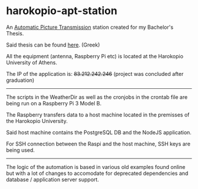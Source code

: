 # harokopio-apt-station

An [Automatic Picture Transmission](https://en.wikipedia.org/wiki/Automatic_picture_transmission) station created for my Bachelor's Thesis.

Said thesis can be found [here](http://estia.hua.gr/browse/23032). (Greek)

All the equipment (antenna, Raspberry Pi etc) is located at the Harokopio University of Athens.

The IP of the application is: ~~83.212.242.246~~ (project was concluded after graduation)

----

The scripts in the WeatherDir as well as the cronjobs in the crontab file are being run on a Raspberry Pi 3 Model B.

The Raspberry transfers data to a host machine located in the premisses of the Harokopio University.

Said host machine contains the PostgreSQL DB and the NodeJS application.

For SSH connection between the Raspi and the host machine, SSH keys are being used.

----
The logic of the automation is based in various old examples found online but with a lot of changes to accomodate for deprecated dependencies and database / application server support.
